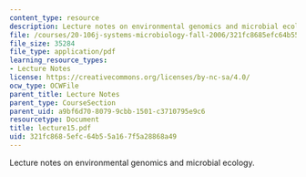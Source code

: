 ```yaml
---
content_type: resource
description: Lecture notes on environmental genomics and microbial ecology.
file: /courses/20-106j-systems-microbiology-fall-2006/321fc8685efc64b55a167f5a28868a49_lecture15.pdf
file_size: 35284
file_type: application/pdf
learning_resource_types:
- Lecture Notes
license: https://creativecommons.org/licenses/by-nc-sa/4.0/
ocw_type: OCWFile
parent_title: Lecture Notes
parent_type: CourseSection
parent_uid: a9bf6d70-8079-9cbb-1501-c3710795e9c6
resourcetype: Document
title: lecture15.pdf
uid: 321fc868-5efc-64b5-5a16-7f5a28868a49
---
```

Lecture notes on environmental genomics and microbial ecology.